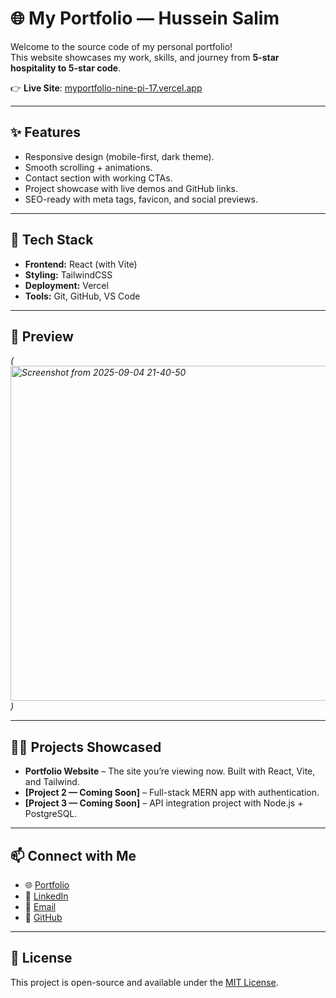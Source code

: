 # 🌐 My Portfolio — Hussein Salim

Welcome to the source code of my personal portfolio!  
This website showcases my work, skills, and journey from **5-star hospitality to 5-star code**.  

👉 **Live Site**: [myportfolio-nine-pi-17.vercel.app](https://myportfolio-nine-pi-17.vercel.app)  

---

## ✨ Features
- Responsive design (mobile-first, dark theme).
- Smooth scrolling + animations.
- Contact section with working CTAs.
- Project showcase with live demos and GitHub links.
- SEO-ready with meta tags, favicon, and social previews.

---

## 🚀 Tech Stack
- **Frontend:** React (with Vite)  
- **Styling:** TailwindCSS  
- **Deployment:** Vercel  
- **Tools:** Git, GitHub, VS Code  

---

## 📸 Preview 
*(<img width="1178" height="536" alt="Screenshot from 2025-09-04 21-40-50" src="https://github.com/user-attachments/assets/dcfe3d97-730f-4b73-8623-84ee60d44675" />)*

---

## 🧑‍💻 Projects Showcased
- **Portfolio Website** – The site you’re viewing now. Built with React, Vite, and Tailwind.  
- **[Project 2 — Coming Soon]** – Full-stack MERN app with authentication.  
- **[Project 3 — Coming Soon]** – API integration project with Node.js + PostgreSQL.  

---

## 📫 Connect with Me
- 🌐 [Portfolio](https://myportfolio-nine-pi-17.vercel.app)  
- 💼 [LinkedIn](https://linkedin.com/in/YOUR-LINKEDIN)  
- 📧 [Email](mailto:2025salimh@gmail.com)  
- 🐙 [GitHub](https://github.com/Hussein-Sonamreel)  

---

## 📝 License
This project is open-source and available under the [MIT License](./LICENSE).
